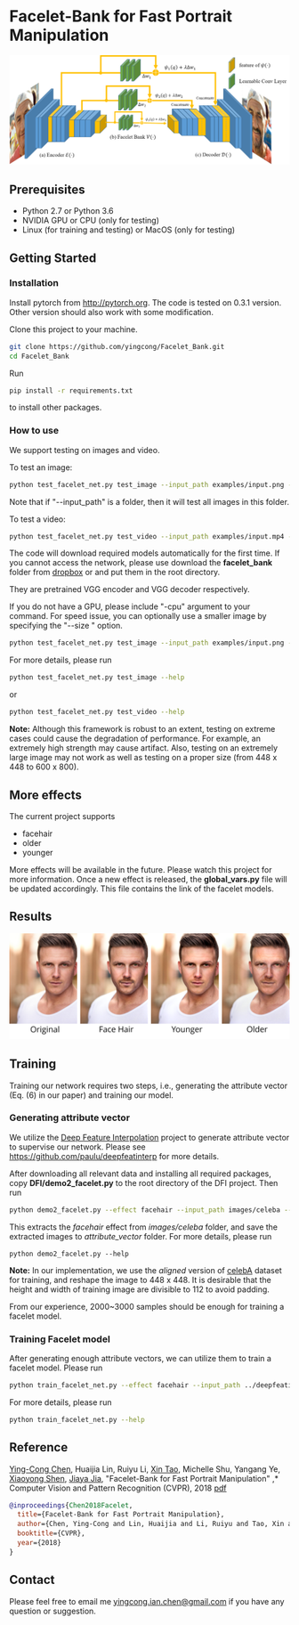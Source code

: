 # Facelet-Bank for Fast Portrait Manipulation

![framework](images/framework.png)

## Prerequisites

- Python 2.7 or Python 3.6
- NVIDIA GPU or CPU (only for testing)
- Linux (for training and testing) or MacOS (only for testing)

## Getting Started

### Installation

Install pytorch from <http://pytorch.org>. The code is tested on 0.3.1 version. Other version should also work with some modification. 

Clone this project to your machine. 

```bash
git clone https://github.com/yingcong/Facelet_Bank.git
cd Facelet_Bank
```

Run 

```bash
pip install -r requirements.txt
```

to install other packages.

### How to use

We support testing on images and video. 

To test an image:

```bash
python test_facelet_net.py test_image --input_path examples/input.png --effect facehair --strength 5
```

Note that if "--input_path" is a folder, then it will test all images in this folder. 

To test a video:

```bash
python test_facelet_net.py test_video --input_path examples/input.mp4 --effect facehair --strength 5
```

The code will download required models automatically for the first time. If you cannot access the network, please use download the **facelet_bank** folder from [dropbox](https://www.dropbox.com/sh/zlx22zgunfl0ueh/AACwoywXOFqSzMnasFGFwjkDa?dl=0) or and put them in the root directory.

They are pretrained VGG encoder and VGG decoder respectively.

If you do not have a GPU, please include "-cpu" argument to your command. For speed issue, you can optionally use a smaller image by specifying the "--size " option. 

```bash
python test_facelet_net.py test_image --input_path examples/input.png --effect facehair --strength 5 --size 400,300 -cpu
```

For more details, please run

```bash
python test_facelet_net.py test_image --help
```

or

```bash
python test_facelet_net.py test_video --help
```

**Note:**  Although this framework is robust to an extent, testing on extreme cases could cause the degradation of performance. For example, an extremely high strength may cause artifact. Also, testing on an extremely large image may not work as well as testing on a proper size (from 448 x 448 to 600 x 800).

## More effects

The current project supports 

- facehair
- older
- younger

More effects will be available in the future. Please watch this project for more information. Once a new effect is released, the **global_vars.py** file will be updated accordingly. This file contains the link  of the facelet models.

## Results

![input](images/example.png )

## Training

Training our network requires two steps, i.e.,  generating the attribute vector (Eq. (6) in our paper) and training our model. 

### Generating attribute vector

We utilize the [Deep Feature Interpolation](https://github.com/paulu/deepfeatinterp) project to generate attribute vector to supervise our network. Please see <https://github.com/paulu/deepfeatinterp> for more details. 

After downloading all relevant data and installing all required packages, copy **DFI/demo2_facelet.py**  to the root directory of the DFI project. Then run 

```bash
python demo2_facelet.py --effect facehair --input_path images/celeba --npz_path attribute_vector
```

This extracts the *facehair* effect from *images/celeba* folder, and save the extracted images to *attribute_vector* folder. For more details, please run

```
python demo2_facelet.py --help
```

**Note:** In our implementation, we use the *aligned* version of [celebA](http://mmlab.ie.cuhk.edu.hk/projects/CelebA.html) dataset for training, and reshape the image to 448 x 448. It is desirable that the height and width of training image are divisible to 112 to avoid padding. 

From our experience, 2000~3000 samples should be enough for training a facelet model.

### Training Facelet model

After generating enough attribute vectors, we can utilize them to train a facelet model. Please run 

```bash
python train_facelet_net.py --effect facehair --input_path ../deepfeatinterp/images/celeba --npz_path ../deepfeatinterp/attribute_vector
```

For more details, please run

```bash
python train_facelet_net.py --help
```

## Reference

[Ying-Cong Chen](http://www.cse.cuhk.edu.hk/~ycchen), Huaijia Lin, Ruiyu Li, [Xin Tao](http://www.xtao.website), Michelle Shu, Yangang Ye, [Xiaoyong Shen](http://xiaoyongshen.me), [Jiaya Jia](http://www.cse.cuhk.edu.hk/leojia), "Facelet-Bank for Fast Portrait Manipulation" ,* Computer Vision and Pattern Recognition (CVPR), 2018 [pdf](https://arxiv.org/abs/1803.05576) 

```bibtex
@inproceedings{Chen2018Facelet,
  title={Facelet-Bank for Fast Portrait Manipulation},
  author={Chen, Ying-Cong and Lin, Huaijia and Li, Ruiyu and Tao, Xin and Shu, Michelle and Ye, Yangang and Shen, Xiaoyong and Jia, Jiaya},
  booktitle={CVPR},
  year={2018}
}
```

## Contact

Please feel free to email me <yingcong.ian.chen@gmail.com> if you have any question or suggestion. 
